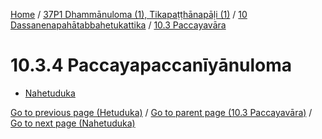 
[Home](/) / [37P1 Dhammānuloma (1), Tikapaṭṭhānapāḷi (1)](../...md) / [10 Dassanenapahātabbahetukattika](...md) / [10.3 Paccayavāra](../37P1/10/10.3.md)

# 10.3.4 Paccayapaccanīyānuloma

* [Nahetuduka](10.3.4/Nahetuduka.md)

[Go to previous page (Hetuduka)](10.3.3/Hetuduka.md) / [Go to parent page (10.3 Paccayavāra)](../37P1/10/10.3.md) / [Go to next page (Nahetuduka)](10.3.4/Nahetuduka.md)


